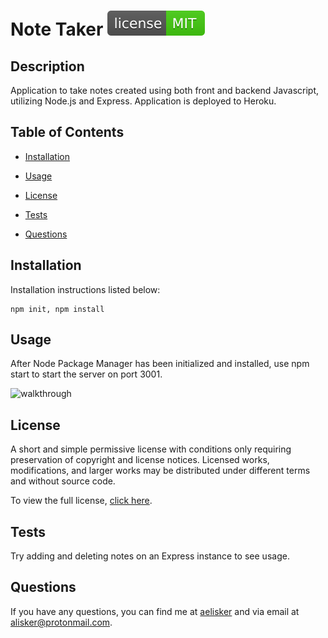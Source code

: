 # Note Taker ![MIT-license](./Develop/src/licenses/img/license-MIT-brightgreen.svg)

## Description
Application to take notes created using both front and backend Javascript, utilizing Node.js and Express. Application is deployed to Heroku.

## Table of Contents
* [Installation](#Installation)
  
* [Usage](#Usage)

* [License](#License)

* [Tests](#Tests)

* [Questions](#Questions)

## Installation
Installation instructions listed below:
```
npm init, npm install
```
  
## Usage
After Node Package Manager has been initialized and installed, use npm start to start the server on port 3001.

![walkthrough](.Develop/src/walkthrough.gif)

## License
A short and simple permissive license with conditions only requiring preservation of copyright and license notices. Licensed works, modifications, and larger works may be distributed under different terms and without source code.

To view the full license, [click here](./Develop/src/licenses/text/MIT.txt).

## Tests
Try adding and deleting notes on an Express instance to see usage.
  
## Questions
If you have any questions, you can find me at [aelisker](https://github.com/aelisker) and via email at [alisker@protonmail.com](mailto:alisker@protonmail.com).